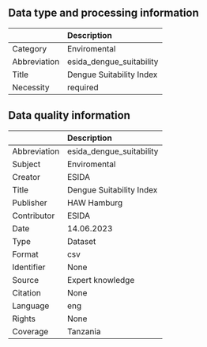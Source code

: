 ## Data type and processing information 

|              | Description              |
|:-------------|:-------------------------|
| Category     | Enviromental             |
| Abbreviation | esida_dengue_suitability |
| Title        | Dengue Suitability Index |
| Necessity    | required                 |

## Data quality information 

|              | Description              |
|:-------------|:-------------------------|
| Abbreviation | esida_dengue_suitability |
| Subject      | Enviromental             |
| Creator      | ESIDA                    |
| Title        | Dengue Suitability Index |
| Publisher    | HAW Hamburg              |
| Contributor  | ESIDA                    |
| Date         | 14.06.2023               |
| Type         | Dataset                  |
| Format       | csv                      |
| Identifier   | None                     |
| Source       | Expert knowledge         |
| Citation     | None                     |
| Language     | eng                      |
| Rights       | None                     |
| Coverage     | Tanzania                 |